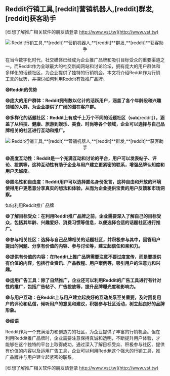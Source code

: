## **Reddit行销工具,**[reddit]**营销机器人,**[reddit]**群发,**[reddit]**获客助手**

[😍想了解推广相关软件的朋友请登录 http://www.vst.tw](http://www.vst.tw)

 <center><img src="https://vst.tw/MP4/tuiguang/png/1.png" alt="Reddit行销工具,**[reddit]**营销机器人,**[reddit]**群发,**[reddit]**获客助手"></center>

在当今数字化时代，社交媒体已经成为企业推广品牌和吸引目标受众的重要渠道之一。而Reddit作为全球最大的社交新闻网站和讨论论坛，拥有庞大的用户群体和多样化的话题社区，为企业提供了独特的行销机会。本文将介绍Reddit作为行销工具的优势，并探讨如何利用Reddit有效推广品牌。

**😄Reddit的优势**

**😄庞大的用户群体：Reddit拥有数以亿计的活跃用户，涵盖了各个年龄段和兴趣领域的人群，为企业提供了广阔的潜在客户群。**

**😄多样化的话题社区：Reddit上有成千上万个不同的话题社区（sub**[reddit]**），涵盖了从科技、健康、旅游到娱乐、美食、时尚等各个领域，企业可以选择与自己品牌相关的社区进行互动和推广。**

 <center><img src="https://vst.tw/MP4/tuiguang/png/3.png" alt="Reddit行销工具,**[reddit]**营销机器人,**[reddit]**群发,**[reddit]**获客助手"></center>

**😄高度互动性：Reddit是一个充满互动和讨论的平台，用户可以发表帖子、评论、投票等，这种互动性有助于企业与用户建立更紧密的联系，增强品牌认知度和用户忠诚度。**

**😄匿名性和自由度：Reddit用户可以选择匿名身份发言，这种自由和开放的环境使得用户更愿意分享真实的想法和体验，从而为企业提供宝贵的用户反馈和市场洞察。**

如何利用Reddit推广品牌

**😄了解目标受众：在利用Reddit推广品牌之前，企业需要深入了解自己的目标受众，包括其年龄、兴趣爱好、消费习惯等信息，以便选择合适的话题社区进行推广。**

**😄参与相关社区：选择与自己品牌相关的话题社区，并积极参与其中，回答用户提出的问题、分享有价值的内容、参与讨论等，建立起信任和亲和力。**

**😄提供有价值的内容：在Reddit上推广品牌需要注意不要过度宣传，而是要提供有价值的内容，包括行业资讯、产品教程、用户案例等，吸引用户的注意力和兴趣。**

**😄运用广告工具：除了自然推广，企业还可以利用Reddit的广告工具进行有针对性的推广，包括广告帖子、广告投放等，提升品牌曝光度和影响力。**

**😄与用户互动：在Reddit上与用户建立起良好的互动关系至关重要，及时回复用户的评论和私信，倾听用户的意见和建议，积极参与社区活动，树立起良好的品牌形象。**

**😄结语**

Reddit作为一个充满活力和创造力的社区，为企业提供了丰富的行销机会。但在利用Reddit推广品牌时，企业需要注意保持真诚和透明，不断提升用户体验，才能够在这个独特的平台上取得成功。通过深入了解目标受众、积极参与社区、提供有价值的内容以及运用广告工具，企业可以利用Reddit这个强大的行销工具，推广品牌并与用户建立起紧密的联系。

[😍想了解推广相关软件的朋友请登录 http://www.vst.tw](http://www.vst.tw)



